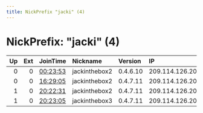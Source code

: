 ```yaml
---
title: NickPrefix "jacki" (4)
---
```


# NickPrefix: "jacki" (4)

|   Up |   Ext | JoinTime                                                                                              | Nickname      | Version   | IP              | AS   | CC   |   ORp |   Dirp | OS    | Contact   |   eFamMembers |
|-----:|------:|:------------------------------------------------------------------------------------------------------|:--------------|:----------|:----------------|:-----|:-----|------:|-------:|:------|:----------|--------------:|
|    0 |     0 | [00:23:53](https://nusenu.github.io/OrNetStats/w/relay/10348D2EF59533430CAFB6098B962212C660335F.html) | jackinthebox2 | 0.4.6.10  | 209.114.126.202 | FHSU | us   |  8080 |      0 | Linux | None      |             1 |
|    0 |     0 | [16:29:05](https://nusenu.github.io/OrNetStats/w/relay/30C3C6D89BCA3DA09EF5BFF115357F75BE32A1BD.html) | jackinthebox2 | 0.4.7.11  | 209.114.126.202 | FHSU | us   |  8080 |      0 | Linux | None      |             1 |
|    1 |     0 | [20:22:31](https://nusenu.github.io/OrNetStats/w/relay/37B2033DF8CE2067E8ED4569C7AD750D57063CFD.html) | jackinthebox2 | 0.4.7.11  | 209.114.126.201 | FHSU | us   |  8080 |      0 | Linux | None      |             1 |
|    1 |     0 | [20:23:05](https://nusenu.github.io/OrNetStats/w/relay/58C2DA6C6C04A392A81239A311143CB8A57B81EA.html) | jackinthebox3 | 0.4.7.11  | 209.114.126.202 | FHSU | us   |  8080 |      0 | Linux | None      |             1 |
